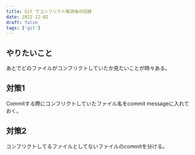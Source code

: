 ```yaml
---
title: Git でコンフリクト解消後の記録
date: 2022-12-02
draft: false
tags: ['git']
---
```


## やりたいこと
あとでどのファイルがコンフリクトしていたか見たいことが時々ある。

## 対策1
Commitする際にコンフリクトしていたファイル名をcommit messageに入れておく。

## 対策2
コンフリクトしてるファイルとしてないファイルのcommitを分ける。